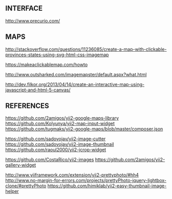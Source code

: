 INTERFACE
--------------------
http://www.precurio.com/


MAPS
---

http://stackoverflow.com/questions/11236085/create-a-map-with-clickable-provinces-states-using-svg-html-css-imagemap

https://makeaclickablemap.com/howto

http://www.outsharked.com/imagemapster/default.aspx?what.html

http://dev.filkor.org/2013/04/14/create-an-interactive-map-using-javascript-and-html-5-canvas/


REFERENCES
--------------------
https://github.com/2amigos/yii2-google-maps-library
https://github.com/Kolyunya/yii2-map-input-widget
https://github.com/tugmaks/yii2-google-maps/blob/master/composer.json

https://github.com/sadovojav/yii2-image-cutter
https://github.com/sadovojav/yii2-image-thumbnail
https://github.com/raoul2000/yii2-jcrop-widget

https://github.com/CostaRico/yii2-images
https://github.com/2amigos/yii2-gallery-widget

http://www.yiiframework.com/extension/yii2-prettyphoto/#hh4
http://www.no-margin-for-errors.com/projects/prettyPhoto-jquery-lightbox-clone/#prettyPhoto
https://github.com/himiklab/yii2-easy-thumbnail-image-helper